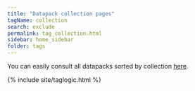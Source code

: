 ```yaml
---
title: "Datapack collection pages"
tagName: collection
search: exclude
permalink: tag_collection.html
sidebar: home_sidebar
folder: tags
---
```


You can easily consult all datapacks sorted by collection [here](datapacks.html#datapacks-by-collection).

{% include site/taglogic.html %}
